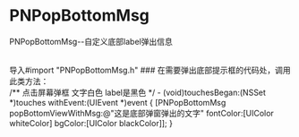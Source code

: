 # PNPopBottomMsg
PNPopBottomMsg--自定义底部label弹出信息

<br/>
导入#import "PNPopBottomMsg.h"
### 在需要弹出底部提示框的代码处，调用此类方法：<br/>
  /**
    点击屏幕弹框 文字白色  label是黑色
  */
  - (void)touchesBegan:(NSSet *)touches withEvent:(UIEvent *)event
  {
      [PNPopBottomMsg popBottomViewWithMsg:@"这是底部弹窗弹出的文字" fontColor:[UIColor whiteColor] bgColor:[UIColor
      blackColor]];
  }

